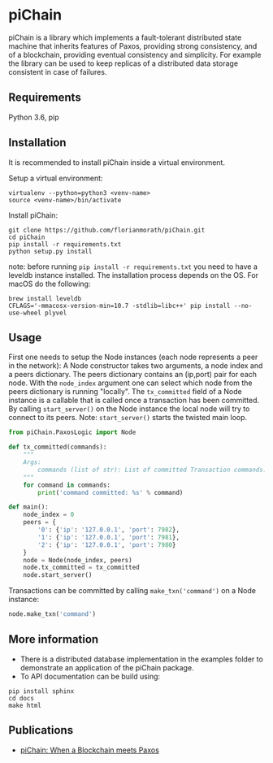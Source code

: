 # piChain

piChain is a library which implements a fault-tolerant distributed state machine that inherits features of Paxos, providing strong consistency, and of a blockchain, providing eventual consistency and simplicity. For example the library can be used to keep replicas of a distributed data storage consistent in case of failures.

## Requirements

Python 3.6, pip

## Installation

It is recommended to install piChain inside a virtual environment.

Setup a virtual environment:
```
virtualenv --python=python3 <venv-name>
source <venv-name>/bin/activate
```
Install piChain:
```
git clone https://github.com/florianmorath/piChain.git
cd piChain
pip install -r requirements.txt
python setup.py install 
```
note: before running `pip install -r requirements.txt` you need to have a leveldb instance installed. The installation process depends on the OS. For macOS do the following:
```
brew install leveldb
CFLAGS='-mmacosx-version-min=10.7 -stdlib=libc++' pip install --no-use-wheel plyvel
```

## Usage

First one needs to setup the Node instances (each node represents a peer in the network): 
A Node constructor takes two arguments, a node index and a peers dictionary. The peers dictionary contains an (ip,port) pair for each node. With the `node_index` argument one can select which node from the peers dictionary is running "locally". 
The `tx_committed` field of a Node instance is a callable that is called once a transaction has been committed. By calling `start_server()` on the Node instance the local node will try to connect to its peers. 
Note: `start_server()` starts the twisted main loop. 
```python
from piChain.PaxosLogic import Node

def tx_committed(commands):
    """
    Args:
        commands (list of str): List of committed Transaction commands.
    """
    for command in commands:
        print('command committed: %s' % command)

def main():
    node_index = 0
    peers = {
        '0': {'ip': '127.0.0.1', 'port': 7982},
        '1': {'ip': '127.0.0.1', 'port': 7981},
        '2': {'ip': '127.0.0.1', 'port': 7980}
    }
    node = Node(node_index, peers)
    node.tx_committed = tx_committed
    node.start_server()
```

Transactions can be committed by calling `make_txn('command')` on a Node instance:
```python
node.make_txn('command')
```
## More information
- There is a distributed database implementation in the examples folder to demonstrate an application of the piChain package. 
- To API documentation can be build using:
```
pip install sphinx
cd docs
make html
```

## Publications
- [piChain: When a Blockchain meets Paxos](https://www.tik.ee.ethz.ch/file/14b0ed803c27d585cc06ecd91164c48a/piChain.pdf)
